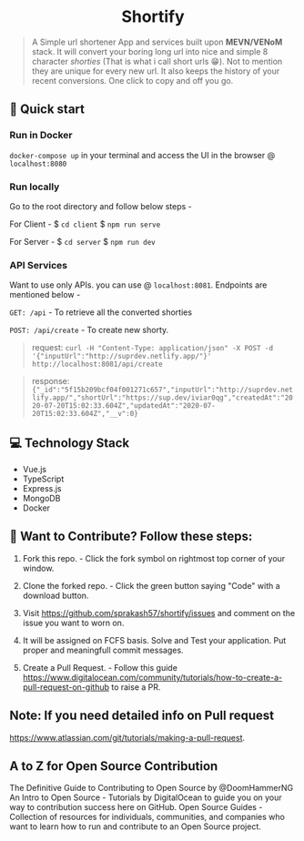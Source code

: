 <h1 align="center">
  Shortify
</h1>

> A Simple url shortener App and services built upon **MEVN/VENoM** stack. It will convert your boring long url into nice and simple 8 character *shorties* (That is what i call short urls 😁). Not to mention they are unique for every new url. It also keeps the history of your recent conversions. One click to copy and off you go.

## 🚀 Quick start

### Run in Docker

`docker-compose up` in your terminal and access the UI in the browser @ `localhost:8080`

### Run locally
Go to the root directory and follow below steps -

For Client - 
$ `cd client`
$ `npm run serve`

For Server - 
$ `cd server`
$ `npm run dev`

### API Services

Want to use only APIs. you can use @ `localhost:8081`. Endpoints are mentioned below -

`GET: /api` - To retrieve all the converted shorties

`POST: /api/create` - To create new shorty.

> request: `curl -H "Content-Type: application/json" -X POST -d '{"inputUrl":"http://suprdev.netlify.app/"}' http://localhost:8081/api/create`

> response: `{"_id":"5f15b209bcf04f001271c657","inputUrl":"http://suprdev.netlify.app/","shortUrl":"https://sup.dev/iviar0qg","createdAt":"2020-07-20T15:02:33.604Z","updatedAt":"2020-07-20T15:02:33.604Z","__v":0}`


## 💻 Technology Stack

- Vue.js
- TypeScript
- Express.js
- MongoDB
- Docker

## 🤝 Want to Contribute? Follow these steps:
1. Fork this repo. - Click the fork symbol on rightmost top corner of your window.

2. Clone the forked repo. - Click the green button saying "Code" with a download button.

3. Visit https://github.com/sprakash57/shortify/issues and comment on the issue you want to worn on.

4. It will be assigned on FCFS basis. Solve and Test your application. Put proper and meaningfull commit messages.

5. Create a Pull Request. - Follow this guide https://www.digitalocean.com/community/tutorials/how-to-create-a-pull-request-on-github to raise a PR.

## Note: If you need detailed info on Pull request
https://www.atlassian.com/git/tutorials/making-a-pull-request.

## A to Z for Open Source Contribution
The Definitive Guide to Contributing to Open Source by @DoomHammerNG
An Intro to Open Source - Tutorials by DigitalOcean to guide you on your way to contribution success here on GitHub.
Open Source Guides - Collection of resources for individuals, communities, and companies who want to learn how to run and contribute to an Open Source project.